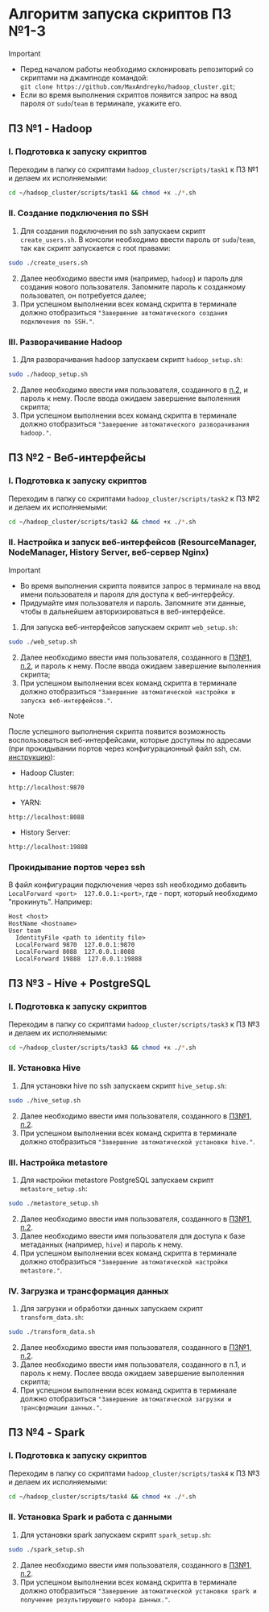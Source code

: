 # Алгоритм запуска скриптов ПЗ №1-3
> [!IMPORTANT]
> - Перед началом работы необходимо склонировать репозиторий со скриптами на джампноде командой:  
> `git clone https://github.com/MaxAndreyko/hadoop_cluster.git`;
> - Если во время выполнения скриптов появится запрос на ввод пароля от `sudo`/`team` в терминале, укажите его.

## ПЗ №1 - Hadoop
### I. Подготовка к запуску скриптов
Переходим в папку со скриптами `hadoop_cluster/scripts/task1` к ПЗ №1 и делаем их исполняемыми:
```bash
cd ~/hadoop_cluster/scripts/task1 && chmod +x ./*.sh
```
### II. Создание подключения по SSH
1. Для создания подключения по ssh запускаем скрипт `create_users.sh`. В консоли необходимо ввести пароль от `sudo`/`team`, так как скрипт запускается с root правами:
```bash
sudo ./create_users.sh
```
2. Далее необходимо ввести имя (например, `hadoop`) и пароль для создания нового пользователя. Запомните пароль к созданному пользовател, он потребуется далее;
3. При успешном выполнении всех команд скрипта в терминале должно отобразиться `"Завершение автоматического создания подключения по SSH."`.
### III. Разворачивание Hadoop
1. Для разворачивания hadoop запускаем скрипт `hadoop_setup.sh`:
```bash
sudo ./hadoop_setup.sh
```
2. Далее необходимо ввести имя пользователя, созданного в [п.2](https://github.com/MaxAndreyko/hadoop_cluster/tree/main?tab=readme-ov-file#ii-%D1%81%D0%BE%D0%B7%D0%B4%D0%B0%D0%BD%D0%B8%D0%B5-%D0%BF%D0%BE%D0%B4%D0%BA%D0%BB%D1%8E%D1%87%D0%B5%D0%BD%D0%B8%D1%8F-%D0%BF%D0%BE-ssh), и пароль к нему. После ввода ожидаем завершение выполенния скрипта;
3. При успешном выполнении всех команд скрипта в терминале должно отобразиться `"Завершение автоматического разворачивания hadoop."`.

## ПЗ №2 - Веб-интерфейсы
### I. Подготовка к запуску скриптов
Переходим в папку со скриптами `hadoop_cluster/scripts/task2` к ПЗ №2 и делаем их исполняемыми:
```bash
cd ~/hadoop_cluster/scripts/task2 && chmod +x ./*.sh
```
### II. Настройка и запуск веб-интерфейсов (ResourceManager, NodeManager, History Server, веб-сервер Nginx)
> [!IMPORTANT]
> - Во время выполнения скрипта появится запрос в терминале на ввод имени пользователя и пароля для доступа к веб-интерфейсу.
> - Придумайте имя пользователя и пароль. Запомните эти данные, чтобы в дальнейшем авторизироваться в веб-интерфейсе. 
1. Для запуска веб-интерфейсов запускаем скрипт `web_setup.sh`:
```bash
sudo ./web_setup.sh
```
2. Далее необходимо ввести имя пользователя, созданного в [ПЗ№1, п.2](https://github.com/MaxAndreyko/hadoop_cluster/tree/main?tab=readme-ov-file#ii-%D1%81%D0%BE%D0%B7%D0%B4%D0%B0%D0%BD%D0%B8%D0%B5-%D0%BF%D0%BE%D0%B4%D0%BA%D0%BB%D1%8E%D1%87%D0%B5%D0%BD%D0%B8%D1%8F-%D0%BF%D0%BE-ssh), и пароль к нему. После ввода ожидаем завершение выполенния скрипта;
4. При успешном выполнении всех команд скрипта в терминале должно отобразиться `"Завершение автоматической настройки и запуска веб-интерфейсов."`.
> [!NOTE]
> После успешного выполнения скрипта появится возможность воспользоваться веб-интерфейсами, которые доступны по адресами (при прокидывании портов через конфигурационный файл ssh, см. [инструкцию](https://github.com/MaxAndreyko/hadoop_cluster/blob/main/README.md#прокидывание-портов-через-ssh)):
> - Hadoop Cluster: 
> ```
> http://localhost:9870
> ```
> - YARN:
> ```
> http://localhost:8088
> ```
> - History Server:
> ```
> http://localhost:19888
> ```
> ### Прокидывание портов через ssh
> В файл конфигурации подключения через ssh необходимо добавить `LocalForward <port>  127.0.0.1:<port>`, где <port> - порт, который необходимо "прокинуть".
>  Например:
> ```
> Host <host>
> HostName <hostname>
> User team
>   IdentityFile <path to identity file>
>   LocalForward 9870  127.0.0.1:9870
>   LocalForward 8088  127.0.0.1:8088
>   LocalForward 19888  127.0.0.1:19888
> ```

## ПЗ №3 - Hive + PostgreSQL
### I. Подготовка к запуску скриптов
Переходим в папку со скриптами `hadoop_cluster/scripts/task3` к ПЗ №3 и делаем их исполняемыми:
```bash
cd ~/hadoop_cluster/scripts/task3 && chmod +x ./*.sh
```
### II. Установка Hive
1. Для установки hive по ssh запускаем скрипт `hive_setup.sh`:
```bash
sudo ./hive_setup.sh
```
2. Далее необходимо ввести имя пользователя, созданного в [ПЗ№1, п.2](https://github.com/MaxAndreyko/hadoop_cluster/tree/main?tab=readme-ov-file#ii-%D1%81%D0%BE%D0%B7%D0%B4%D0%B0%D0%BD%D0%B8%D0%B5-%D0%BF%D0%BE%D0%B4%D0%BA%D0%BB%D1%8E%D1%87%D0%B5%D0%BD%D0%B8%D1%8F-%D0%BF%D0%BE-ssh).
3. При успешном выполнении всех команд скрипта в терминале должно отобразиться `"Завершение автоматической установки hive."`.
### III. Настройка metastore
1. Для настройки metastore PostgreSQL запускаем скрипт `metastore_setup.sh`:
```bash
sudo ./metastore_setup.sh
```
2. Далее необходимо ввести имя пользователя, созданного в [ПЗ№1, п.2](https://github.com/MaxAndreyko/hadoop_cluster/tree/main?tab=readme-ov-file#ii-%D1%81%D0%BE%D0%B7%D0%B4%D0%B0%D0%BD%D0%B8%D0%B5-%D0%BF%D0%BE%D0%B4%D0%BA%D0%BB%D1%8E%D1%87%D0%B5%D0%BD%D0%B8%D1%8F-%D0%BF%D0%BE-ssh).
3. Далее необходимо ввести имя пользователя для доступа к базе метаданных (например, `hive`) и пароль к нему.
4. При успешном выполнении всех команд скрипта в терминале должно отобразиться `"Завершение автоматической настройки metastore."`.
### IV. Загрузка и трансформация данных
1. Для загрузки и обработки данных запускаем скрипт `transform_data.sh`:
```bash
sudo ./transform_data.sh
```
2. Далее необходимо ввести имя пользователя, созданного в [ПЗ№1, п.2](https://github.com/MaxAndreyko/hadoop_cluster/tree/main?tab=readme-ov-file#ii-%D1%81%D0%BE%D0%B7%D0%B4%D0%B0%D0%BD%D0%B8%D0%B5-%D0%BF%D0%BE%D0%B4%D0%BA%D0%BB%D1%8E%D1%87%D0%B5%D0%BD%D0%B8%D1%8F-%D0%BF%D0%BE-ssh).
3. Далее необходимо ввести имя пользователя, созданного в п.1, и пароль к нему. Послее ввода ожидаем завершение выполенния скрипта;
4. При успешном выполнении всех команд скрипта в терминале должно отобразиться `"Завершение автоматической загрузки и трансформации данных."`.

## ПЗ №4 - Spark
### I. Подготовка к запуску скриптов
Переходим в папку со скриптами `hadoop_cluster/scripts/task4` к ПЗ №3 и делаем их исполняемыми:
```bash
cd ~/hadoop_cluster/scripts/task4 && chmod +x ./*.sh
```
### II. Установка Spark и работа с данными
1. Для установки spark запускаем скрипт `spark_setup.sh`:
```bash
sudo ./spark_setup.sh
```
2. Далее необходимо ввести имя пользователя, созданного в [ПЗ№1, п.2](https://github.com/MaxAndreyko/hadoop_cluster/tree/main?tab=readme-ov-file#ii-%D1%81%D0%BE%D0%B7%D0%B4%D0%B0%D0%BD%D0%B8%D0%B5-%D0%BF%D0%BE%D0%B4%D0%BA%D0%BB%D1%8E%D1%87%D0%B5%D0%BD%D0%B8%D1%8F-%D0%BF%D0%BE-ssh).
3. При успешном выполнении всех команд скрипта в терминале должно отобразиться `"Завершение автоматической установки spark и получение результирующего набора данных."`.
